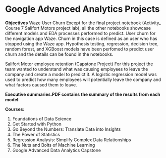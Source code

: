# Google Advanced Analytics Projects
**Objectives**
Waze User Churn
 Except for the final project notebook (Activity_ Course 7 Salifort Motors project lab), all the other notebooks showcase different models and EDA processes performed to predict.
 User churn for the navigation app Waze. Churn in this case is defined as an user who has stopped using the Waze app.
 Hypothesis testing, regression, decision tree, random forest, and XGBoost models have been perfomed to predict user churn and the details can be found in the notebooks. 

Salifort Motor employee retention (Capstone Project)
 For this project the team wanted to understand what was causing employees to leave the company and create a model to predict it.
 A logistic regression model was used to predict how many employees will potentially leave the company and what factors caused them to leave.

**Executive summaries.PDF contains the summary of the results from each model**

  
 **Courses:**
1) Foundations of Data Science
2) Get Started with Python
3) Go Beyond the Numbers: Translate Data into Insights
4) The Power of Statistics
5) Regression Analysis: Simplify Complex Data Relationships
6) The Nuts and Bolts of Machine Learning
7) Google Advanced Data Analytics Capstone
